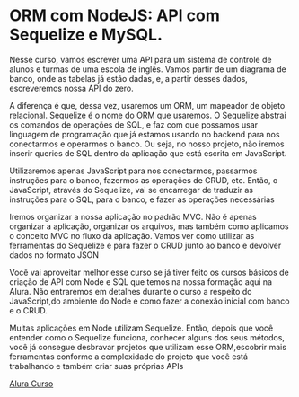 # ORM com NodeJS: API com Sequelize e MySQL.


Nesse curso, vamos escrever uma API para um sistema de controle de alunos e turmas de uma escola de inglês. 
Vamos partir de um diagrama de banco, onde as tabelas já estão dadas, e, a partir desses dados, escreveremos nossa API do zero.

A diferença é que, dessa vez, usaremos um ORM, um mapeador de objeto relacional. Sequelize é o nome do ORM que usaremos. 
O Sequelize abstrai os comandos de operações de SQL, e faz com que possamos usar linguagem de programação que já estamos 
usando no backend para nos conectarmos e operarmos o banco. 
Ou seja, no nosso projeto, não iremos inserir queries de SQL dentro da aplicação que está escrita em JavaScript.

Utilizaremos apenas JavaScript para nos conectarmos, passarmos instruções para o banco, fazermos as operações de CRUD, etc. 
Então, o JavaScript, através do Sequelize, vai se encarregar de traduzir as instruções para o SQL, para o banco, e 
fazer as operações necessárias

Iremos organizar a nossa aplicação no padrão MVC. Não é apenas organizar a aplicação, organizar os arquivos, mas também como 
aplicamos o conceito MVC no fluxo da aplicação. Vamos ver como utilizar as ferramentas do Sequelize e para fazer o CRUD junto 
ao banco e devolver dados no formato JSON

Você vai aproveitar melhor esse curso se já tiver feito os cursos básicos de criação de API com Node e SQL que temos na nossa formação 
aqui na Alura. Não entraremos em detalhes durante o curso a respeito do JavaScript,do ambiente do Node e como fazer a conexão inicial com 
banco e o CRUD.

Muitas aplicações em Node utilizam Sequelize. Então, depois que você entender como o Sequelize funciona, conhecer alguns dos seus métodos, 
você já consegue desbravar projetos que utilizam esse ORM,escobrir mais ferramentas conforme a complexidade do projeto que você está 
trabalhando e também criar suas próprias APIs

[Alura Curso](https://cursos.alura.com.br/course/orm-nodejs-api-sequelize-mysql/task/76884)





